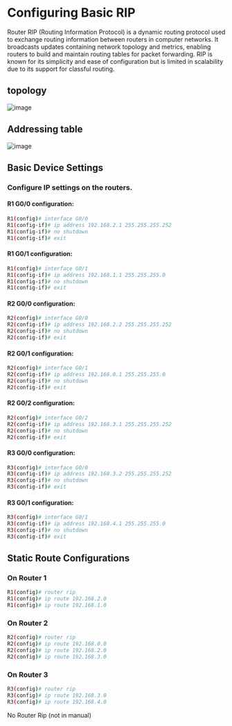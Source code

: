 # Configuring Basic RIP
Router RIP (Routing Information Protocol) is a dynamic routing protocol used to exchange routing information between routers in computer networks. It broadcasts updates containing network topology and metrics, enabling routers to build and maintain routing tables for packet forwarding. RIP is known for its simplicity and ease of configuration but is limited in scalability due to its support for classful routing.

## topology
![image](https://github.com/Rohail30/CNDC/assets/96627590/bb7713f2-68d0-477b-8ba6-3270856b47fa)

## Addressing table
![image](https://github.com/Rohail30/CNDC/assets/96627590/9c5fdc10-bf60-4ffc-9f8e-d7f28b378db9)

## Basic Device Settings

### Configure IP settings on the routers.

#### R1 G0/0 configuration:
```bash
R1(config)# interface G0/0
R1(config-if)# ip address 192.168.2.1 255.255.255.252
R1(config-if)# no shutdown
R1(config-if)# exit
```

#### R1 G0/1 configuration:
```bash
R1(config)# interface G0/1
R1(config-if)# ip address 192.168.1.1 255.255.255.0
R1(config-if)# no shutdown
R1(config-if)# exit
```

#### R2 G0/0 configuration:
```bash
R2(config)# interface G0/0
R2(config-if)# ip address 192.168.2.2 255.255.255.252
R2(config-if)# no shutdown
R2(config-if)# exit
```

#### R2 G0/1 configuration:
```bash
R2(config)# interface G0/1
R2(config-if)# ip address 192.168.0.1 255.255.255.0
R2(config-if)# no shutdown
R2(config-if)# exit
```

#### R2 G0/2 configuration:
```bash
R2(config)# interface G0/2
R2(config-if)# ip address 192.168.3.1 255.255.255.252
R2(config-if)# no shutdown
R2(config-if)# exit
```

#### R3 G0/0 configuration:
```bash
R3(config)# interface G0/0
R3(config-if)# ip address 192.168.3.2 255.255.255.252
R3(config-if)# no shutdown
R3(config-if)# exit
```

#### R3 G0/1 configuration:
```bash
R3(config)# interface G0/1
R3(config-if)# ip address 192.168.4.1 255.255.255.0
R3(config-if)# no shutdown
R3(config-if)# exit
```

## Static Route Configurations

### On Router 1
```bash
R1(config)# router rip
R1(config)# ip route 192.168.2.0
R1(config)# ip route 192.168.1.0
```

### On Router 2
```bash
R2(config)# router rip
R2(config)# ip route 192.168.0.0
R2(config)# ip route 192.168.2.0
R2(config)# ip route 192.168.3.0
```

### On Router 3
```bash
R3(config)# router rip
R3(config)# ip route 192.168.3.0
R3(config)# ip route 192.168.4.0
```



No Router Rip (not in manual)
